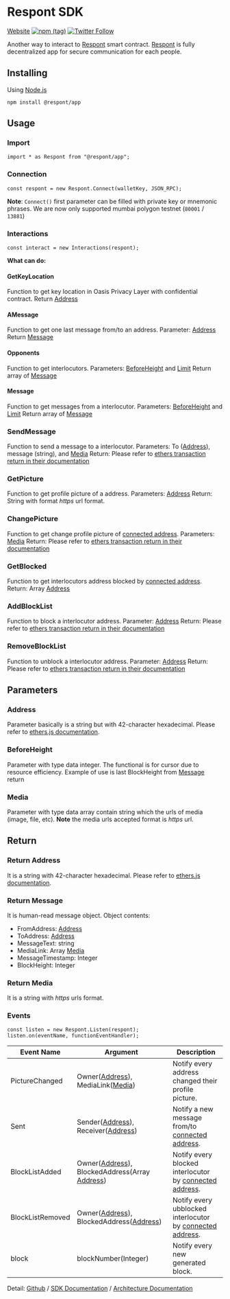 # Respont SDK

[Website](https://respont.net/)
[![npm (tag)](https://img.shields.io/npm/v/@respont/app)](https://www.npmjs.com/package/@respont/app)
[![Twitter Follow](https://img.shields.io/twitter/follow/respont_?style=social)](https://twitter.com/respont_)

Another way to interact to [Respont](https://respont.net) smart contract. [Respont](https://respont.net) is fully decentralized app for secure communication for each people.

## Installing

Using [Node.js](https://nodejs.org/)

```
npm install @respont/app
```

## Usage

### Import

```
import * as Respont from "@respont/app";
```

### Connection

```
const respont = new Respont.Connect(walletKey, JSON_RPC);
```

**Note**: `Connect()` first parameter can be filled with private key or mnemonic phrases.
We are now only supported mumbai polygon testnet (`80001` / `13881`)

### Interactions

```
const interact = new Interactions(respont);
```

**What can do:**

#### GetKeyLocation

Function to get key location in Oasis Privacy Layer with confidential contract.
Return [Address](#return-address)

#### AMessage

Function to get one last message from/to an address.
Parameter: [Address](#Address)
Return [Message](#message)

#### Opponents

Function to get interlocutors.
Parameters: [BeforeHeight](#BeforeHeight) and [Limit](#Limit)
Return array of [Message](#return-message)

#### Message

Function to get messages from a interlocutor.
Parameters: [BeforeHeight](#BeforeHeight) and [Limit](#Limit)
Return array of [Message](#return-message)

### SendMessage

Function to send a message to a interlocutor.
Parameters: To ([Address](#address)), message (string), and [Media](#media)
Return: Please refer to [ethers transaction return in their documentation](https://docs.ethers.org/v5/api/providers/types/#types--transactions)

### GetPicture

Function to get profile picture of a address.
Parameters: [Address](#address)
Return: String with format _https_ url format.

### ChangePicture

Function to get change profile picture of [connected address](#connection).
Parameters: [Media](#media)
Return: Please refer to [ethers transaction return in their documentation](https://docs.ethers.org/v5/api/providers/types/#types--transactions)

### GetBlocked

Function to get interlocutors address blocked by [connected address](#connection).
Return: Array [Address](#address)

### AddBlockList

Function to block a interlocutor address.
Parameter: [Address](#address)
Return: Please refer to [ethers transaction return in their documentation](https://docs.ethers.org/v5/api/providers/types/#types--transactions)

### RemoveBlockList

Function to unblock a interlocutor address.
Parameter: [Address](#address)
Return: Please refer to [ethers transaction return in their documentation](https://docs.ethers.org/v5/api/providers/types/#types--transactions)

## Parameters

### Address

Parameter basically is a string but with 42-character hexadecimal. Please refer to [ethers.js documentation](https://docs.ethers.org/v5/api/utils/address/#address-formats).

### BeforeHeight

Parameter with type data integer. The functional is for cursor due to resource efficiency. Example of use is last BlockHeight from [Message](#return-message) return

### Media

Parameter with type data array contain string which the urls of media (image, file, etc). **Note** the media urls accepted format is _https_ url.

## Return

### Return Address

It is a string with 42-character hexadecimal. Please refer to [ethers.js documentation](https://docs.ethers.org/v5/api/utils/address/#address-formats).

### Return Message

It is human-read message object. Object contents:

- FromAddress: [Address](#return-address)
- ToAddress: [Address](#return-address)
- MessageText: string
- MediaLink: Array [Media](#return-media)
- MessageTimestamp: Integer
- BlockHeight: Integer

### Return Media

It is a string with _https_ urls format.

### Events

```
const listen = new Respont.Listen(respont);
listen.on(eventName, functionEventHandler);
```

| Event Name       | Argument                                                                            | Description                                                              |
| ---------------- | ----------------------------------------------------------------------------------- | ------------------------------------------------------------------------ |
| PictureChanged   | Owner([Address](#return-address)), MediaLink([Media](#return-media))                | Notify every address changed their profile picture.                      |
| Sent             | Sender([Address](#return-address)), Receiver([Address](#return-address))            | Notify a new message from/to [connected address](#connection).           |
| BlockListAdded   | Owner([Address](#return-address)), BlockedAddress(Array [Address](#return-address)) | Notify every blocked interlocutor by [connected address](#connection).   |
| BlockListRemoved | Owner([Address](#return-address)), BlockedAddress([Address](#return-address))       | Notify every ubblocked interlocutor by [connected address](#connection). |
| block            | blockNumber(Integer)                                                                | Notify every new generated block.                                        |

Detail: [Github](https://github.com/therespont/sdk) / [SDK Documentation](https://github.com/therespont/sdk/blob/main/README.md) / [Architecture Documentation](https://docs.respont.net/)
